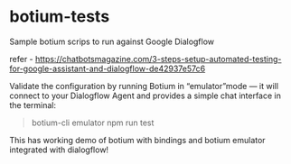 # botium-tests
Sample botium scrips to run against Google Dialogflow

refer - https://chatbotsmagazine.com/3-steps-setup-automated-testing-for-google-assistant-and-dialogflow-de42937e57c6

Validate the configuration by running Botium in “emulator”mode — it will connect to your Dialogflow Agent and provides a simple chat interface in the terminal:

> botium-cli emulator
> npm run test

This has working demo of botium with bindings and botium emulator integrated with dialogflow!

